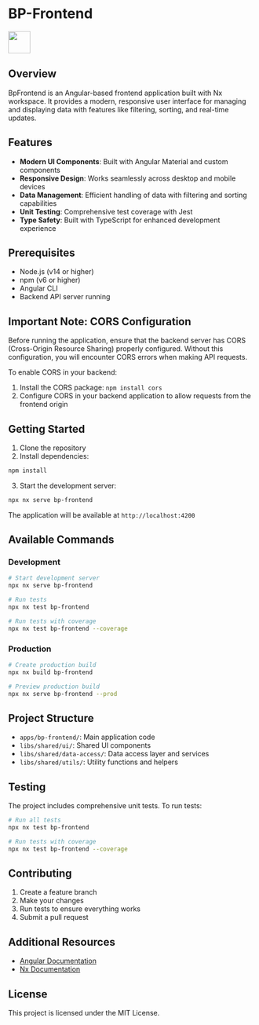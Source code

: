 # BP-Frontend

<a alt="Nx logo" href="https://nx.dev" target="_blank" rel="noreferrer"><img src="https://raw.githubusercontent.com/nrwl/nx/master/images/nx-logo.png" width="45"></a>

## Overview

BpFrontend is an Angular-based frontend application built with Nx workspace. It provides a modern, responsive user interface for managing and displaying data with features like filtering, sorting, and real-time updates.

## Features

- **Modern UI Components**: Built with Angular Material and custom components
- **Responsive Design**: Works seamlessly across desktop and mobile devices
- **Data Management**: Efficient handling of data with filtering and sorting capabilities
- **Unit Testing**: Comprehensive test coverage with Jest
- **Type Safety**: Built with TypeScript for enhanced development experience

## Prerequisites

- Node.js (v14 or higher)
- npm (v6 or higher)
- Angular CLI
- Backend API server running

## Important Note: CORS Configuration

Before running the application, ensure that the backend server has CORS (Cross-Origin Resource Sharing) properly configured. Without this configuration, you will encounter CORS errors when making API requests.

To enable CORS in your backend:
1. Install the CORS package: `npm install cors`
2. Configure CORS in your backend application to allow requests from the frontend origin

## Getting Started

1. Clone the repository
2. Install dependencies:
```sh
npm install
```

3. Start the development server:
```sh
npx nx serve bp-frontend
```

The application will be available at `http://localhost:4200`

## Available Commands

### Development
```sh
# Start development server
npx nx serve bp-frontend

# Run tests
npx nx test bp-frontend

# Run tests with coverage
npx nx test bp-frontend --coverage
```

### Production
```sh
# Create production build
npx nx build bp-frontend

# Preview production build
npx nx serve bp-frontend --prod
```

## Project Structure

- `apps/bp-frontend/`: Main application code
- `libs/shared/ui/`: Shared UI components
- `libs/shared/data-access/`: Data access layer and services
- `libs/shared/utils/`: Utility functions and helpers

## Testing

The project includes comprehensive unit tests. To run tests:

```sh
# Run all tests
npx nx test bp-frontend

# Run tests with coverage
npx nx test bp-frontend --coverage
```

## Contributing

1. Create a feature branch
2. Make your changes
3. Run tests to ensure everything works
4. Submit a pull request

## Additional Resources

- [Angular Documentation](https://angular.dev/overview)
- [Nx Documentation](https://nx.dev)

## License

This project is licensed under the MIT License.
